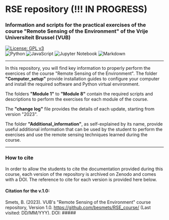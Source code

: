# RSE repository (!!! IN PROGRESS)
### Information and scripts for the practical exercises of the course "Remote Sensing of the Environment" of the Vrije Universiteit Brussel (VUB)
[![License: GPL v3](https://img.shields.io/badge/License-GPLv3-blue.svg)](https://www.gnu.org/licenses/gpl-3.0)   
![Python](https://img.shields.io/badge/python-3670A0?style=for-the-badge&logo=python&logoColor=ffdd54) ![JavaScript](https://img.shields.io/badge/javascript-%23323330.svg?style=for-the-badge&logo=javascript&logoColor=%23F7DF1E) ![Jupyter Notebook](https://img.shields.io/badge/jupyter-%23FA0F00.svg?style=for-the-badge&logo=jupyter&logoColor=white) ![Markdown](https://img.shields.io/badge/markdown-%23000000.svg?style=for-the-badge&logo=markdown&logoColor=white) 

-------

In this repository, you will find key information to properly perform the exercices of the course "Remote Sensing of the Environment". The folder **"Computer_setup"** provide installation guides to configure your computer and install the required software and Python virtual environment.

The folders **"Module 1"** to **"Module 8"** contain the required scripts and descriptions to perform the exercises for each module of the course.

The **"change log"** file provides the details of each update, starting from version "2023".

The folder **"Additional_information"**, as self-explained by its name, provide useful additional information that can be used by the student to perform the exercises and use the remote sensing techniques learned during the course.

-------

### How to cite

In order to allow the students to cite the documentation provided during this course, each version of the repository is archived on Zenodo and comes with a DOI. The reference to cite for each version is provided here below.

#### Citation for the v.1.0:
Smets, B. (2023). VUB's "Remote Sensing of the Environment" course repository, Version 1.0. https://github.com/besmets/RSE_course/ (Last visited: DD/MM/YYY). DOI: #####
